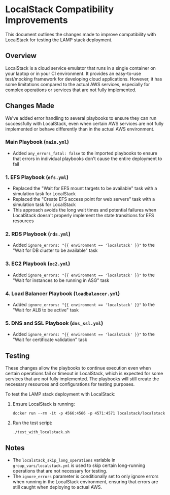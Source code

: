 # LocalStack Compatibility Improvements

This document outlines the changes made to improve compatibility with LocalStack for testing the LAMP stack deployment.

## Overview

LocalStack is a cloud service emulator that runs in a single container on your laptop or in your CI environment. It provides an easy-to-use test/mocking framework for developing cloud applications. However, it has some limitations compared to the actual AWS services, especially for complex operations or services that are not fully implemented.

## Changes Made

We've added error handling to several playbooks to ensure they can run successfully with LocalStack, even when certain AWS services are not fully implemented or behave differently than in the actual AWS environment.

### Main Playbook (`main.yml`)

- Added `any_errors_fatal: false` to the imported playbooks to ensure that errors in individual playbooks don't cause the entire deployment to fail

### 1. EFS Playbook (`efs.yml`)

- Replaced the "Wait for EFS mount targets to be available" task with a simulation task for LocalStack
- Replaced the "Create EFS access point for web servers" task with a simulation task for LocalStack
- This approach avoids the long wait times and potential failures when LocalStack doesn't properly implement the state transitions for EFS resources

### 2. RDS Playbook (`rds.yml`)

- Added `ignore_errors: "{{ environment == 'localstack' }}"` to the "Wait for DB cluster to be available" task

### 3. EC2 Playbook (`ec2.yml`)

- Added `ignore_errors: "{{ environment == 'localstack' }}"` to the "Wait for instances to be running in ASG" task

### 4. Load Balancer Playbook (`loadbalancer.yml`)

- Added `ignore_errors: "{{ environment == 'localstack' }}"` to the "Wait for ALB to be active" task

### 5. DNS and SSL Playbook (`dns_ssl.yml`)

- Added `ignore_errors: "{{ environment == 'localstack' }}"` to the "Wait for certificate validation" task

## Testing

These changes allow the playbooks to continue execution even when certain operations fail or timeout in LocalStack, which is expected for some services that are not fully implemented. The playbooks will still create the necessary resources and configurations for testing purposes.

To test the LAMP stack deployment with LocalStack:

1. Ensure LocalStack is running:
   ```
   docker run --rm -it -p 4566:4566 -p 4571:4571 localstack/localstack
   ```

2. Run the test script:
   ```
   ./test_with_localstack.sh
   ```

## Notes

- The `localstack_skip_long_operations` variable in `group_vars/localstack.yml` is used to skip certain long-running operations that are not necessary for testing.
- The `ignore_errors` parameter is conditionally set to only ignore errors when running in the LocalStack environment, ensuring that errors are still caught when deploying to actual AWS.
